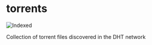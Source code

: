 torrents 
========
![Indexed](https://img.shields.io/badge/indexed-117294-blue)

Collection of torrent files discovered in the DHT network
